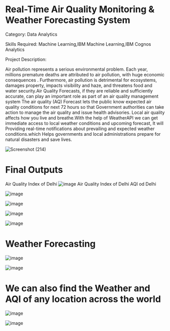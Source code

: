 # Real-Time Air Quality Monitoring & Weather Forecasting System
Category: Data Analytics

Skills Required:
Machine Learning,IBM Machine Learning,IBM Cognos Analytics

Project Description:

Air pollution represents a serious environmental problem. Each year, millions premature deaths are attributed to air pollution, with huge economic consequences . Furthermore, air pollution is detrimental for ecosystems, damages property, impacts visibility and haze, and threatens food and water security.Air Quality Forecasts, if they are reliable and sufficiently accurate, can play an important role as part of an air quality management system The air quality (AQ) Forecast lets the public know expected air quality conditions for next 72 hours so that Government authorities can take action to manage the air quality and issue health advisories. Local air quality affects how you live and breathe.With the help of WeatherAPI we can get immediate access to local weather conditions and upcoming forecast, It will Providing real-time notifications about prevailing and expected weather conditions.which Helps governments and local administrations prepare for natural disasters and save lives.




![Screenshot (214)](https://user-images.githubusercontent.com/94065306/196035532-ae86dcd0-81d2-4ed3-b704-e481812d5fca.png)



# Final Outputs
Air Quality Index of Delhi
![image](https://user-images.githubusercontent.com/94065306/196035880-60e400b4-e72e-4469-a457-e1ecb651dc22.png)
                                  Air Quality Index of Delhi
AQI od Delhi

![image](https://user-images.githubusercontent.com/94065306/196036056-8a5f75f1-6d70-4d5e-8d84-cbb45c91f718.png)

![image](https://user-images.githubusercontent.com/94065306/196035975-0906e46b-ffe1-430c-ab4a-a912b596790b.png)

![image](https://user-images.githubusercontent.com/94065306/196035991-fe06c800-e2dc-4e75-8a03-8d494e637fb5.png)

![image](https://user-images.githubusercontent.com/94065306/196036010-9247077e-a685-4d9e-939d-ed71dc2e248e.png)

# Weather Forecasting
![image](https://user-images.githubusercontent.com/94065306/196036126-716ab182-c4e2-4ed7-b4b6-bd7781571b0c.png)

![image](https://user-images.githubusercontent.com/94065306/196036262-34648833-1d0b-46e6-a404-f939aff40bb3.png)

# We can also find  the Weather and AQI of any location across the world

![image](https://user-images.githubusercontent.com/94065306/196036528-da6e53d3-263f-42f5-80e3-c482eeec5a60.png)

![image](https://user-images.githubusercontent.com/94065306/196036576-97b6cc37-c716-48e4-80c2-75a7f8d8d673.png)
